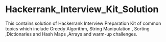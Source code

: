 # Hackerrank_Interview_Kit_Solution
This contains solution of Hackerrank Interview Preparation Kit of common topics which include Greedy Algorithm, String Manipulation , Sorting ,Dictionaries and Hash Maps ,Arrays and warm-up challenges.
